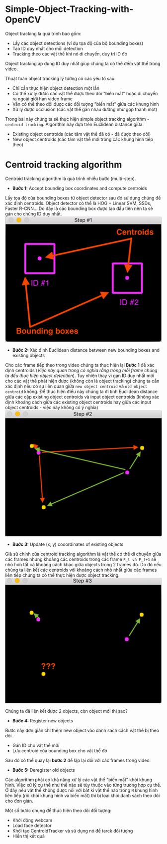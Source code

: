 # Simple-Object-Tracking-with-OpenCV

Object tracking là quá trình bao gồm:
* Lấy các object detections (ví dụ tọa độ của bộ bounding boxes)
* Tạo ID duy nhất cho mỗi detection
* Tracking theo các vật thể khi nó di chuyển, duy trì ID đó

Object tracking áp dụng ID duy nhất giúp chúng ta có thể đếm vật thể trong video.

Thuật toán object tracking lý tưởng có các ýếu tố sau:
* Chỉ cần thực hiện object detection một lần
* Có thể xử lý được các vật thể được theo dõi "biến mất" hoặc di chuyển ra ngoài giới hạn video frame
* Vẫn có thể theo dõi được các đối tượng "biến mất" giữa các khung hình
* Xử lý được occlusion (các vật thể gần nhau dường như gộp thành một)

Trong bài này chúng ta sẽ thực hiện simple object tracking algorithm - `centroid tracking`. Algorithm này dựa trên Euclidean distance giữa:
- Existing object centroids (các tâm vật thể đã có - đã được theo dõi)
- New object centroids (các tâm vật thể mới trong các khung hình tiếp theo)

# Centroid tracking algorithm
Centroid tracking algorithm là quá trình nhiều bước (multi-step). 
* **Bước 1:** Accept bounding box coordinates and compute centroids

Lấy tọa độ của bounding boxes từ object detector sau đó sử dụng chúng để xác định centroids. Object detector có thể là HOG + Linear SVM, SSDs, Faster R-CNN... Do đây là các bounding box được tạo đầu tiên nên ta sẽ gán cho chúng ID duy nhất.
![Step1](images/1.png)
* **Bước 2:** Xác định Euclidean distance between new bounding boxes and existing objects

Cho các frame tiếp theo trong video chúng ta thực hiện lại **Bước 1** để xác định centroids (*Việc này quan trong có nghĩa rằng trong mỗi frame chúng ta đều thực hiện object detection*). Tuy nhiên thay vì gán ID duy nhất mới cho các vật thể phát hiện được (không còn là object tracking) chúng ta cần xác định nếu có sự liên quan giữa `new object centroid` và `old object centroid` không. Để thực hiện điều này chúng ta đi tính Euclidean distance giữa các cặp existing object centroids và input object centroids (không xác định khoảng cách giữa các existing object centroids hay giữa các input object centroids - việc này không có ý nghĩa)
![Step2](images/2.png)

* **Bước 3:** Update (x, y) cooordinates of existing objects

Giả sử chính của centroid tracking algorithm là vật thể có thể di chuyển giữa các frames nhưng khoảng các centroids trong các frame `F_t và F_t+1` sẽ nhỏ hơn tất cả khoảng cách khác giữa objects trong 2 frames đó.
Do đó nếu chúng ta liên kết các centroids với khoảng cách nhỏ nhất giữa các frames liên tiếp chúng ta có thể thực hiện được object tracking.
![Step3](images/3.png)

Chúng ta đã liên kết được 2 objects, còn object mới thì sao?

* **Bước 4:** Register new objects

Bước này đơn giản chỉ thêm new object vào danh sách cách vật thể bị theo dõi.
- Gán ID cho vật thể mới
- Lưu centroid của bounding box cho vật thể đó

Sau đó có thể quay lại **bước 2** để lặp lại đối với các frames trong video.

 * **Bước 5:** Deregister old objects

 Các algorithm phải có khả năng xử lý các vật thể "biến mất" khỏi khung hình. Việc xử lý cụ thể như thế nào sẽ tùy thuộc vào từng trường hợp cụ thể. Ở đây nếu vật thể không được nối với bất kì vật thể nào trong `N` khung hình liên tiếp (rời khỏi khung hình và biến mất) thì bị loại khỏi danh sách theo dõi cho đơn giản.

 Một số bước chung để thực hiện theo dõi đối tượng:
 * Khởi động webcam
 * Load face detector
 * Khởi tạo CentroidTracker và sử dụng nó để tarck đối tượng
 * Hiển thị kết quả

 
